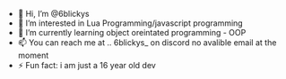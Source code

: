 - 👋 Hi, I’m @6blickys
- 👀 I’m interested in Lua Programming/javascript programming
- 🌱 I’m currently learning  object oreintated programming - OOP
- 📫 You can reach me at .. 6blickys_ on discord no avalible email at the moment
- ⚡ Fun fact: i am just a 16 year old dev 

